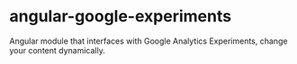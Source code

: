 angular-google-experiments
==========================

Angular module that interfaces with Google Analytics Experiments, change your content dynamically.
